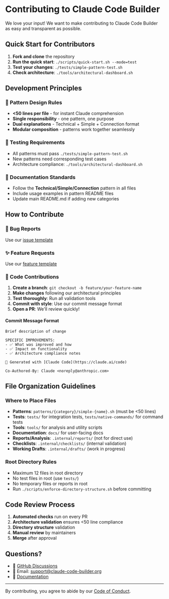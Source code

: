 # Contributing to Claude Code Builder

We love your input! We want to make contributing to Claude Code Builder as easy and transparent as possible.

## Quick Start for Contributors

1. **Fork and clone** the repository
2. **Run the quick start**: `./scripts/quick-start.sh --mode=test`
3. **Test your changes**: `./tests/simple-pattern-test.sh`
4. **Check architecture**: `./tools/architectural-dashboard.sh`

## Development Principles

### 🎯 Pattern Design Rules
- **<50 lines per file** - for instant Claude comprehension  
- **Single responsibility** - one pattern, one purpose
- **Dual explanations** - Technical + Simple + Connection format
- **Modular composition** - patterns work together seamlessly

### 🧪 Testing Requirements
- All patterns must pass `./tests/simple-pattern-test.sh`
- New patterns need corresponding test cases
- Architecture compliance: `./tools/architectural-dashboard.sh`

### 📝 Documentation Standards
- Follow the **Technical/Simple/Connection** pattern in all files
- Include usage examples in pattern README files
- Update main README.md if adding new categories

## How to Contribute

### 🐛 Bug Reports
Use our [issue template](https://github.com/swm-sink/claude-code-builder/issues/new?template=bug_report.yml)

### ✨ Feature Requests  
Use our [feature template](https://github.com/swm-sink/claude-code-builder/issues/new?template=feature_request.yml)

### 🔧 Code Contributions

1. **Create a branch**: `git checkout -b feature/your-feature-name`
2. **Make changes** following our architectural principles
3. **Test thoroughly**: Run all validation tools
4. **Commit with style**: Use our commit message format
5. **Open a PR**: We'll review quickly!

#### Commit Message Format
```
Brief description of change

SPECIFIC IMPROVEMENTS:
- ✅ What was improved and how
- ✅ Impact on functionality  
- ✅ Architecture compliance notes

🤖 Generated with [Claude Code](https://claude.ai/code)

Co-Authored-By: Claude <noreply@anthropic.com>
```

## File Organization Guidelines

### Where to Place Files
- **Patterns**: `patterns/{category}/simple-{name}.sh` (must be <50 lines)
- **Tests**: `tests/` for integration tests, `tests/native-commands/` for command tests
- **Tools**: `tools/` for analysis and utility scripts
- **Documentation**: `docs/` for user-facing docs
- **Reports/Analysis**: `.internal/reports/` (not for direct use)
- **Checklists**: `.internal/checklists/` (internal validation)
- **Working Drafts**: `.internal/drafts/` (work in progress)

### Root Directory Rules
- Maximum 12 files in root directory
- No test files in root (use `tests/`)
- No temporary files or reports in root
- Run `./scripts/enforce-directory-structure.sh` before committing

## Code Review Process

1. **Automated checks** run on every PR
2. **Architecture validation** ensures <50 line compliance
3. **Directory structure** validation
4. **Manual review** by maintainers
5. **Merge** after approval

## Questions?

- 💬 [GitHub Discussions](https://github.com/swm-sink/claude-code-builder/discussions)
- 📧 Email: support@claude-code-builder.org
- 📖 [Documentation](./docs/)

---

By contributing, you agree to abide by our [Code of Conduct](./docs/governance/GOVERNANCE.md).